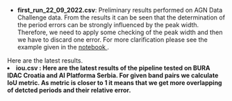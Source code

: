 <ul>
<li> 
 
<b> first_run_22_09_2022.csv</b>: Preliminary results performed on AGN Data Challenge data. From the results it can be seen that the determination of the period errors can be strongly influenced by the peak width. Therefore, we need to apply some checking of the peak width and then we have to discard one error. For more clarification please see the example given in the <a href="https://github.com/LSST-sersag/periodicities/blob/main/agc_dc_results/AGN_DC_example.ipynb"> notebook </a>.
</li>
</ul>
Here are the latest results.
<li>
<b> iou.csv <b>: Here are the latest results of the pipeline tested on BURA IDAC Croatia and AI Platforma Serbia. For given band pairs we calculate IoU metric. As metric is closer to 1 it means that we get more overlapping of detcted periods and their relative error.
 </li>
  </ul>
